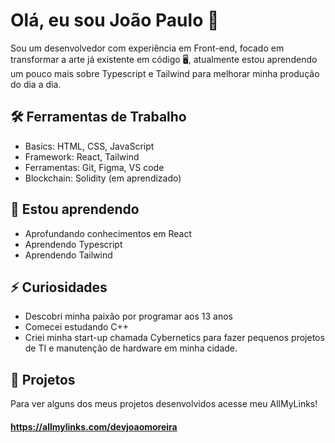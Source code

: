# Olá, eu sou João Paulo 👋
Sou um desenvolvedor com experiência em Front-end, focado em transformar a arte já existente em código 🖥️, atualmente estou aprendendo um pouco mais sobre Typescript e Tailwind para melhorar minha produção do dia a dia.

## 🛠️ Ferramentas de Trabalho
- Basics: HTML, CSS, JavaScript
- Framework: React, Tailwind 
- Ferramentas: Git, Figma, VS code
- Blockchain: Solidity (em aprendizado)

##  🌱 Estou aprendendo
- Aprofundando conhecimentos em React
- Aprendendo Typescript 
- Aprendendo Tailwind

## ⚡ Curiosidades
- Descobri minha paixão por programar aos 13 anos
- Comecei estudando C++
- Criei minha start-up chamada Cybernetics para fazer pequenos projetos de TI e manutenção de hardware em minha cidade. 

## 🧠 Projetos
Para ver alguns dos meus projetos desenvolvidos acesse meu AllMyLinks! 

#### https://allmylinks.com/devjoaomoreira

<!--
**JoaoPaulo18/JoaoPaulo18** is a ✨ _special_ ✨ repository because its `README.md` (this file) appears on your GitHub profile.

Here are some ideas to get you started:

- 🔭 I’m currently working on ...
- 🌱 I’m currently learning ...
- 👯 I’m looking to collaborate on ...
- 🤔 I’m looking for help with ...
- 💬 Ask me about ...
- 📫 How to reach me: ...
- 😄 Pronouns: ...
- ⚡ Fun fact: ...
-->
